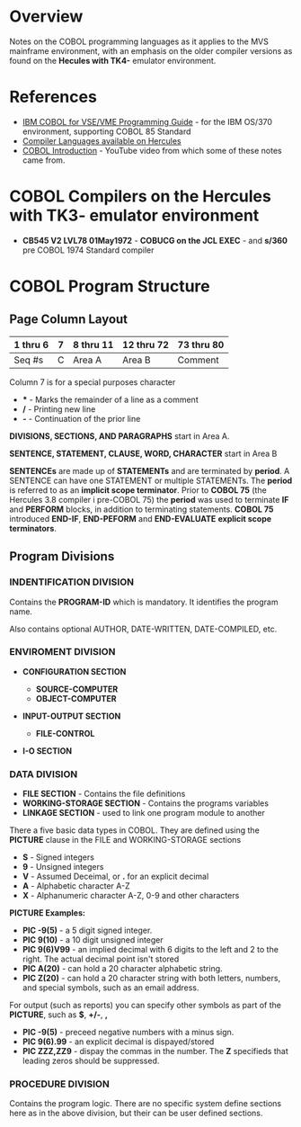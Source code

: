 # Overview

Notes on the COBOL programming languages as it applies to the MVS mainframe environment, with an emphasis on the older compiler versions as found on the **Hecules with TK4-** emulator environment.

# References

* [IBM COBOL for VSE/VME Programming Guide](http://publibz.boulder.ibm.com/cgi-bin/bookmgr_OS390/download/IGYVA002.pdf?DT=20041222113748) - for the IBM OS/370 environment, supporting COBOL 85 Standard
* [Compiler Languages available on Hercules](http://www.jaymoseley.com/hercules/compilers/list_of.htm)
* [COBOL Introduction](https://www.youtube.com/watch?v=DTyKHm92oI4) - YouTube video from which some of these notes came from.

# COBOL Compilers on the **Hercules with TK3-** emulator environment

* **CB545 V2 LVL78 01May1972** - **COBUCG on the JCL EXEC** - and **s/360** pre COBOL 1974 Standard compiler

# COBOL Program Structure

## Page Column Layout

1 thru 6 | 7 | 8 thru 11 | 12 thru 72 | 73 thru 80
---------|---|-----------|------------|-----------
Seq \#s  | C | Area A    | Area B     | Comment

Column 7 is for a special purposes character
* **\*** - Marks the remainder of a line as a comment
* **/** - Printing new line
* **-** - Continuation of the prior line

**DIVISIONS, SECTIONS, AND PARAGRAPHS** start in Area A.

**SENTENCE, STATEMENT, CLAUSE, WORD, CHARACTER** start in Area B

**SENTENCEs** are made up of **STATEMENTs** and are terminated by **period**.  A SENTENCE can have one STATEMENT or multiple STATEMENTs.  The **period** is referred to as an **implicit scope terminator**.  Prior to **COBOL 75** (the Hercules 3.8 compiler i pre-COBOL 75) the **period** was used to terminate **IF** and **PERFORM** blocks, in addition to terminating statements.  **COBOL 75** introduced **END-IF**, **END-PEFORM** and **END-EVALUATE** **explicit scope terminators**. 

## Program Divisions

### INDENTIFICATION DIVISION

Contains the **PROGRAM-ID** which is mandatory.  It identifies the program name.

Also contains optional AUTHOR, DATE-WRITTEN, DATE-COMPILED, etc.

### ENVIROMENT DIVISION

* **CONFIGURATION SECTION**
  * **SOURCE-COMPUTER**
  * **OBJECT-COMPUTER**

* **INPUT-OUTPUT SECTION**
  * **FILE-CONTROL**
 
* **I-O SECTION**

### DATA DIVISION

* **FILE SECTION** - Contains the file definitions
* **WORKING-STORAGE SECTION** - Contains the programs variables
* **LINKAGE SECTION** - used to link one program module to another

There a five basic data types in COBOL.  They are defined using the **PICTURE** clause in the FILE and WORKING-STORAGE sections
* **S** - Signed integers
* **9** - Unsigned integers
* **V** - Assumed Deceimal, or **.** for an explicit decimal
* **A** - Alphabetic character A-Z
* **X** - Alphanumeric character A-Z, 0-9 and other characters

**PICTURE Examples:**
* **PIC -9(5)** - a 5 digit signed integer.
* **PIC 9(10)** - a 10 digit unsigned integer
* **PIC 9(6)V99** - an implied decimal with 6 digits to the left and 2 to the right.  The actual decimal point isn't stored
* **PIC A(20)** - can hold a 20 character alphabetic string.
* **PIC Z(20)** - can hold a 20 character string with both letters, numbers, and special symbols, such as an email address.

For output (such as reports) you can specify other symbols as part of the **PICTURE**, such as **$**, **+/-**, **,**

* **PIC -9(5)** - preceed negative numbers with a minus sign.
* **PIC 9(6).99** - an explicit decimal is dispayed/stored
* **PIC ZZZ,ZZ9** - dispay the commas in the number.  The **Z** specifieds that leading zeros should be suppressed.

### PROCEDURE DIVISION

Contains the program logic.  There are no specific system define sections here as in the above division, but their can be user defined sections.

